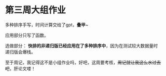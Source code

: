 # 第三周大组作业

多种排序手写，时间计算交给了gpt，**叠甲**~

应用部分只写了函数。

选做部分：
**快排的非递归版已经应用在了多种排序中**，因为在测试较大数据量时递归版会爆栈。

至于周记，我记得这不是小组作业吗，好吧，这周要考核，~~周记就让我这么水过去吧~~，肝论文喽！
